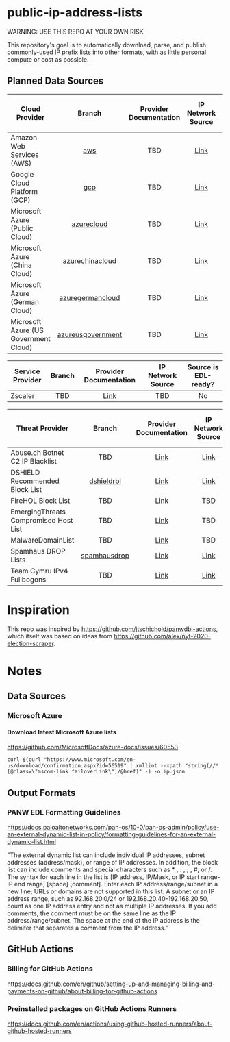 # public-ip-address-lists

WARNING: USE THIS REPO AT YOUR OWN RISK

This repository's goal is to automatically download, parse, and publish commonly-used IP prefix lists into other formats, with as little personal compute or cost as possible.

## Planned Data Sources

| Cloud Provider | Branch | Provider Documentation | IP Network Source | Source is EDL-ready? |
| --- | :-: | :-: | :-: | :-: |
| Amazon Web Services (AWS) | [aws](https://github.com/chrisswinford/public-ip-address-lists/tree/aws) | TBD | [Link](https://ip-ranges.amazonaws.com/ip-ranges.json) | No |
| Google Cloud Platform (GCP) | [gcp](https://github.com/chrisswinford/public-ip-address-lists/tree/gcp) | TBD | [Link](https://www.gstatic.com/ipranges/cloud.json) | No |
| Microsoft Azure (Public Cloud) | [azurecloud](https://github.com/chrisswinford/public-ip-address-lists/tree/azurecloud) | TBD | [Link](https://www.microsoft.com/en-us/download/confirmation.aspx?id=56519) | No |
| Microsoft Azure (China Cloud) | [azurechinacloud](https://github.com/chrisswinford/public-ip-address-lists/tree/azurechinacloud) | TBD | [Link](https://www.microsoft.com/en-us/download/details.aspx?id=57062) | No |
| Microsoft Azure (German Cloud) | [azuregermancloud](https://github.com/chrisswinford/public-ip-address-lists/tree/azuregermancloud) | TBD | [Link](https://www.microsoft.com/en-us/download/details.aspx?id=57064) | No |
| Microsoft Azure (US Government Cloud) | [azureusgovernment](https://github.com/chrisswinford/public-ip-address-lists/tree/azureusgovernment) | TBD | [Link](https://www.microsoft.com/en-us/download/details.aspx?id=57063) | No |

| Service Provider | Branch | Provider Documentation | IP Network Source | Source is EDL-ready? |
| --- | :-: | :-: | :-: | :-: |
| Zscaler | TBD | [Link](https://help.zscaler.com/zia/cloud-service-api) | TBD | No |

| Threat Provider | Branch | Provider Documentation | IP Network Source | Source is EDL-ready? |
| --- | :-: | :-: | :-: | :-: |
| Abuse.ch Botnet C2 IP Blacklist | TBD | [Link](https://sslbl.abuse.ch/blacklist/) | [Link](https://sslbl.abuse.ch/blacklist/sslipblacklist.txt) | Yes |
| DSHIELD Recommended Block List | [dshieldrbl](https://github.com/chrisswinford/public-ip-address-lists/tree/dshieldrbl) | [Link](https://www.dshield.org/xml.html) | [Link](https://www.dshield.org/block.txt) | No |
| FireHOL Block List | TBD | [Link](https://iplists.firehol.org/) | TBD | TBD |
| EmergingThreats Compromised Host List | TBD | [Link](https://doc.emergingthreats.net/bin/view/Main/CompromisedHost) | TBD | TBD |
| MalwareDomainList | TBD | [Link](https://www.malwaredomainlist.com/) | TBD | TBD |
| Spamhaus DROP Lists | [spamhausdrop](https://github.com/chrisswinford/public-ip-address-lists/tree/spamhausdrop) | [Link](https://www.spamhaus.org/drop/) | [Link](https://www.spamhaus.org/drop/drop.txt) | Yes |
| Team Cymru IPv4 Fullbogons | TBD | [Link](https://team-cymru.com/community-services/bogon-reference/bogon-reference-http/) | [Link](https://www.team-cymru.org/Services/Bogons/fullbogons-ipv4.txt) | Yes |


# Inspiration
This repo was inspired by https://github.com/jtschichold/panwdbl-actions, which itself was based on ideas from https://github.com/alex/nyt-2020-election-scraper.

# Notes

## Data Sources

### Microsoft Azure

#### Download latest Microsoft Azure lists
https://github.com/MicrosoftDocs/azure-docs/issues/60553

```curl $(curl "https://www.microsoft.com/en-us/download/confirmation.aspx?id=56519" | xmllint --xpath "string(//*[@class=\"mscom-link failoverLink\"]/@href)" -) -o ip.json```

## Output Formats

### PANW EDL Formatting Guidelines
https://docs.paloaltonetworks.com/pan-os/10-0/pan-os-admin/policy/use-an-external-dynamic-list-in-policy/formatting-guidelines-for-an-external-dynamic-list.html

"The external dynamic list can include individual IP addresses, subnet addresses (address/mask), or range of IP addresses. In addition, the block list can include comments and special characters such as * , : , ; , #, or /. The syntax for each line in the list is [IP address, IP/Mask, or IP start range-IP end range] [space] [comment].
Enter each IP address/range/subnet in a new line; URLs or domains are not supported in this list. A subnet or an IP address range, such as 92.168.20.0/24 or 192.168.20.40-192.168.20.50, count as one IP address entry and not as multiple IP addresses. If you add comments, the comment must be on the same line as the IP address/range/subnet. The space at the end of the IP address is the delimiter that separates a comment from the IP address."

## GitHub Actions

### Billing for GitHub Actions
https://docs.github.com/en/github/setting-up-and-managing-billing-and-payments-on-github/about-billing-for-github-actions

### Preinstalled packages on GitHub Actions Runners
https://docs.github.com/en/actions/using-github-hosted-runners/about-github-hosted-runners



